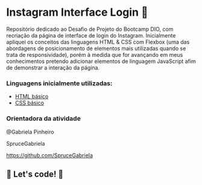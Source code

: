# Instagram Interface Login 🤳

Repositório dedicado ao Desafio de Projeto do Bootcamp DIO, com recriação da página de interface de login do Instagram. Inicialmente apliquei os conceitos das linguagens HTML & CSS com Flexbox (uma das abordagens de posicionamento de elementos mais utilizadas quando se trata de responsividade), porém à medida que for avançando em meus conhecimentos pretendo adicionar elementos de linguagem JavaScript afim de demonstrar a interação da página.  

### Linguagens inicialmente utilizadas:

* [HTML básico](https://www.w3schools.com/html/)
* [CSS básico](https://developer.mozilla.org/pt-BR/docs/Web/CSS)

### Orientadora da atividade

@Gabriela Pinheiro

SpruceGabriela

https://github.com/SpruceGabriela

## 🚀 Let's code! 🚀

